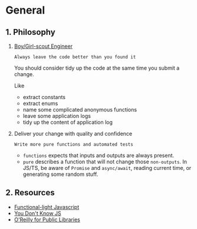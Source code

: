 # General <!-- omit in toc -->

## 1. Philosophy

1. [Boy/Girl-scout Engineer](https://www.stepsize.com/blog/how-to-be-an-effective-boy-girl-scout-engineer)

   `Always leave the code better than you found it`

   You should consider tidy up the code at the same time you submit a change.

   Like

   - extract constants
   - extract enums
   - name some complicated anonymous functions
   - leave some application logs
   - tidy up the content of application log

2. Deliver your change with quality and confidence

   `Write more pure functions and automated tests`

   - `functions` expects that inputs and outputs are always present.
   - `pure` describes a function that will not change those `non-outputs`. In JS/TS, be aware of `Promise` and `async/await`, reading current time, or generating some random stuff.

## 2. Resources

- [Functional-light Javascript](https://github.com/getify/Functional-Light-JS "https://github.com/getify/Functional-Light-JS")
- [You Don't Know JS](https://github.com/getify/You-Dont-Know-JS "https://github.com/getify/You-Dont-Know-JS")
- [O'Reilly for Public Libraries](https://www.hkpl.gov.hk/tc/e-resources/e-books/disclaimer/180265/o-reilly-for-public-libraries "https://www.hkpl.gov.hk/tc/e-resources/e-books/disclaimer/180265/o-reilly-for-public-libraries")
